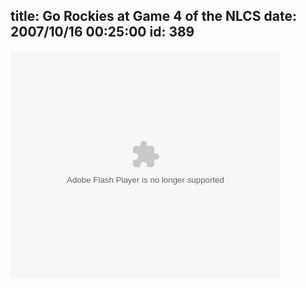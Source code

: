 title: Go Rockies at Game 4 of the NLCS
date: 2007/10/16 00:25:00
id: 389
---
<div class="wlWriterEditableSmartContent" id="scid:5737277B-5D6D-4f48-ABFC-DD9C333F4C5D:7864eed8-274f-47cf-b05c-8d0f16b3da48" style="padding-right: 0px; display: inline; padding-left: 0px; float: none; padding-bottom: 0px; margin: 0px; padding-top: 0px">

<div><embed src="http://images.video.msn.com/flash/soapbox1_1.swf" quality="high" width="432" height="364" wmode="transparent" type="application/x-shockwave-flash" pluginspage="http://macromedia.com/go/getflashplayer" flashvars="c=v&amp;v=91dcca88-2c79-4ebe-add2-a7bcdcf31380&amp;from=writer&amp;mkt=en-US"></div>

</div>